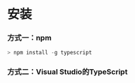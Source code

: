 # 安装

### 方式一：npm

```javascript
> npm install -g typescript
```



### 方式二：Visual Studio的TypeScript

